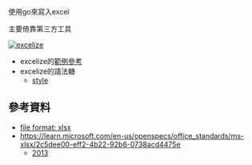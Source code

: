 使用go來寫入excel

主要倚靠第三方工具

[![excelize](https://github-readme-stats.vercel.app/api/pin?username=qax-os&repo=excelize)](https://github.com/qax-os/excelize)

- excelize的[範例參考](cmd/)
- excelize的語法糖
  - [style](style)


## 參考資料

- [file format: xlsx](https://docs.fileformat.com/spreadsheet/xlsx/)
- https://learn.microsoft.com/en-us/openspecs/office_standards/ms-xlsx/2c5dee00-eff2-4b22-92b6-0738acd4475e
  - [2013](https://msopenspecs.azureedge.net/files/MS-XLSX/%5bMS-XLSX%5d-131118.pdf)
